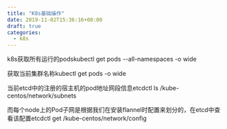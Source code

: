 ```yaml
---
title: "K8s基础操作"
date: 2019-11-02T15:36:16+08:00
draft: true
categories:
  - k8s
---
```

<!--more-->
k8s获取所有运行的podskubectl get pods --all-namespaces -o wide

获取当前集群名称kubectl get pods -o wide

当前etcd中的注册的宿主机的pod地址网段信息etcdctl ls /kube-centos/network/subnets

而每个node上的Pod子网是根据我们在安装flannel时配置来划分的，在etcd中查看该配置etcdctl get /kube-centos/network/config

